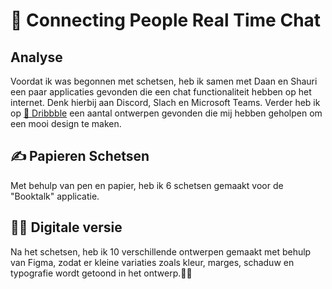 # 📲 Connecting People Real Time Chat

## Analyse
Voordat ik was begonnen met schetsen, heb ik samen met Daan en Shauri een paar applicaties gevonden die een chat functionaliteit hebben op het internet. Denk hierbij aan Discord, Slach en Microsoft Teams. Verder heb ik op [🏀 Dribbble](https://dribbble.com/) een aantal ontwerpen gevonden die mij hebben geholpen om een mooi design te maken.

## ✍️ Papieren Schetsen
Met behulp van pen en papier, heb ik 6 schetsen gemaakt voor de "Booktalk" applicatie.

## 🧑‍🎨 Digitale versie
Na het schetsen, heb ik 10 verschillende ontwerpen gemaakt met behulp van Figma, zodat er kleine variaties zoals kleur, marges, schaduw en typografie wordt getoond in het ontwerp.🧑‍🎨
